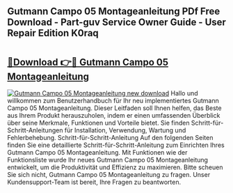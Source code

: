 ## Gutmann Campo 05 Montageanleitung PDf Free Download - Part-guv Service Owner Guide - User Repair Edition K0raq

# <h2><a href="http://df8hd6i.blite.top/?on=Gutmann+Campo+05+Montageanleitung">🔗Download 👉🔴 Gutmann Campo 05 Montageanleitung</a></h2>

[![Gutmann Campo 05 Montageanleitung new download](https://i.imgur.com/lujVjoI.png)](http://df8hd6i.blite.top/?on=Gutmann+Campo+05+Montageanleitung)
Hallo und willkommen zum Benutzerhandbuch für Ihr neu implementiertes Gutmann Campo 05 Montageanleitung. Dieser Leitfaden soll Ihnen helfen, das Beste aus Ihrem Produkt herauszuholen, indem er einen umfassenden Überblick über seine Merkmale, Funktionen und Vorteile bietet. Sie finden Schritt-für-Schritt-Anleitungen für Installation, Verwendung, Wartung und Fehlerbehebung. Schritt-für-Schritt-Anleitung Auf den folgenden Seiten finden Sie eine detaillierte Schritt-für-Schritt-Anleitung zum Einrichten Ihres Gutmann Campo 05 Montageanleitung. Mit Funktionen wie der Funktionsliste wurde Ihr neues Gutmann Campo 05 Montageanleitung entwickelt, um die Produktivität und Effizienz zu maximieren. Bitte scheuen Sie sich nicht, Gutmann Campo 05 Montageanleitung zu fragen. Unser Kundensupport-Team ist bereit, Ihre Fragen zu beantworten.
